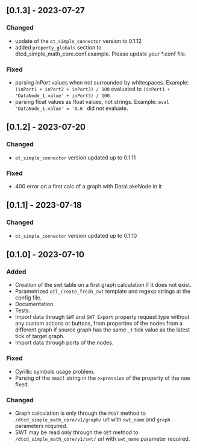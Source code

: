 ## [0.1.3] - 2023-07-27

### Changed

- update of the `ot_simple_connector` version to 0.1.12
- added `property_globals` section to dtcd_simple_math_core.conf.example. Please update your *.conf file.

### Fixed

- parsing inPort values when not surrounded by whitespaces. Example: `(inPort1 + inPort2 + inPort3) / 100` evaluated to `(inPort1 + 'DataNode_1.value' + inPort3) / 100`.
- parsing float values as float values, not strings. Example: `eval 'DataNode_1.value' = '0.6'` did not evaluate.

## [0.1.2] - 2023-07-20

### Changed

- `ot_simple_connector` version updated up to 0.1.11

### Fixed

- 400 error on a first calc of a graph with DataLakeNode in it

## [0.1.1] - 2023-07-18

### Changed

- `ot_simple_connector` version updated up to 0.1.10

## [0.1.0] - 2023-07-10

### Added

- Creation of the swt table on a first graph calculation if it does not exist.
- Parametrized `otl_create_fresh_swt` template and regexp strings at the config file.
- Documentation.
- Tests.
- Import data through `SWT` and `SWT Export` property request type without any custom actions or buttons, from
  properties of the nodes from a different graph if source graph has the same `_t` tick value as the latest tick of
  target graph.
- Import data through ports of the nodes.

### Fixed

- Cyrillic symbols usage problem.
- Parsing of the `email` string in the `expression` of the property of the noe fixed.

### Changed

- Graph calculation is only through the `POST` method to `/dtcd_simple_math_core/v1/graph/` url with `swt_name`
  and `graph` parameters required.
- SWT may be read only through the `GET` method to `/dtcd_simple_math_core/v1/swt/` url with `swt_name` parameter
  required.
